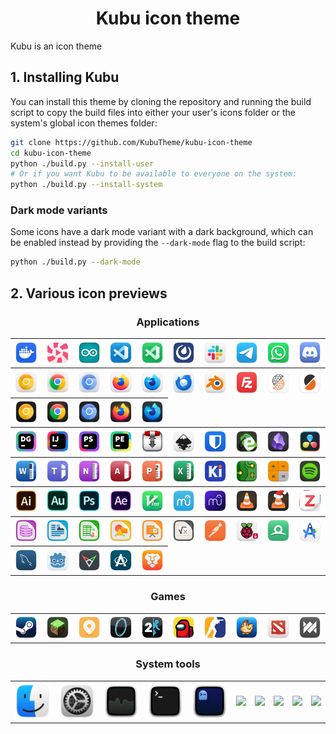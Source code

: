 <h1 align="center">Kubu icon theme</h1>

Kubu is an icon theme

## 1. Installing Kubu

You can install this theme by cloning the repository and running the build script to copy the build files into either your user's icons folder or the system's global icon themes folder:

```sh
git clone https://github.com/KubuTheme/kubu-icon-theme
cd kubu-icon-theme
python ./build.py --install-user
# Or if you want Kubu to be available to everyone on the system:
python ./build.py --install-system
```

### Dark mode variants

Some icons have a dark mode variant with a dark background, which can be enabled instead by providing the `--dark-mode` flag to the build script:

```sh
python ./build.py --dark-mode
```

## 2. Various icon previews

<h3 align="center">Applications</h3>

<table>
  <tr>
    <th><img src="./source/apps/scalable/docker-desktop.svg" width="100"></th>
    <th><img src="./source/apps/scalable/lollypop.svg" width="100"></th>
    <th><img src="./source/apps/scalable/arduino.svg" width="100"></th>
    <th><img src="./source/apps/scalable/vs-code.svg" width="100"></th>
    <th><img src="./source/apps/scalable/visual-studio-code-insiders.svg" width="100"></th>
    <th><img src="./source/apps/scalable/mattermost.svg" width="100"></th>
    <th><img src="./source/apps/scalable/slack.svg" width="100"></th>
    <th><img src="./source/apps/scalable/telegram.svg" width="100"></th>
    <th><img src="./source/apps/scalable/whatsapp.svg" width="100"></th>
    <th><img src="./source/apps/scalable/discord.svg" width="100"></th>
  </tr>
  <tr>
    <th><img src="./source/apps/scalable/google-chrome-canary.svg"></th>
    <th><img src="./source/apps/scalable/google-chrome.svg"></th>
    <th><img src="./source/apps/scalable/chromium.svg"></th>
    <th><img src="./source/apps/scalable/firefox.svg"></th>
    <th><img src="./source/apps/scalable/firefox-developer-edition.svg"></th>
    <th><img src="./source/apps/scalable/thunderbird.svg"></th>
    <th><img src="./source/apps/scalable/blender.svg"></th>
    <th><img src="./source/apps/scalable/filezilla.svg" width="100"></th>
    <th><img src="./source/apps/scalable/PrusaSlicer-gcodeviewer.svg"></th>
    <th><img src="./source/apps/scalable/PrusaSlicer.svg"></th>
  </tr>
    <tr>
    <th><img src="./source/apps/scalable/google-chrome-canary-dark.svg"></th>
    <th><img src="./source/apps/scalable/google-chrome-dark.svg"></th>
    <th><img src="./source/apps/scalable/chromium-dark.svg"></th>
    <th><img src="./source/apps/scalable/firefox-dark.svg"></th>
    <th><img src="./source/apps/scalable/firefox-developer-edition-dark.svg"></th>
  </tr>
  <tr>
    <th><img src="./source/apps/scalable/jetbrains-datagrip.svg"></th>
    <th><img src="./source/apps/scalable/jetbrains-intellij.svg"></th>
    <th><img src="./source/apps/scalable/jetbrains-phpstorm.svg"></th>
    <th><img src="./source/apps/scalable/jetbrains-pycharm.svg"></th>
    <th><img src="./source/apps/scalable/transmission.svg"></th>
    <th><img src="./source/apps/scalable/inkscape.svg"></th>
    <th><img src="./source/apps/scalable/bitwarden.svg"></th>
    <th><img src="./source/apps/scalable/easy-tag.svg"></th>
    <th><img src="./source/apps/scalable/obsidian.svg"></th>
    <th><img src="./source/apps/scalable/davinci-resolve.svg"></th>
  </tr>
  <tr>
    <th><img src="./source/apps/scalable/ms-office-word.svg"></th>
    <th><img src="./source/apps/scalable/ms-office-teams.svg"></th>
    <th><img src="./source/apps/scalable/ms-office-onenote.svg"></th>
    <th><img src="./source/apps/scalable/ms-office-access.svg"></th>
    <th><img src="./source/apps/scalable/ms-office-powerpoint.svg"></th>
    <th><img src="./source/apps/scalable/ms-office-excel.svg"></th>
    <th><img src="./source/apps/scalable/kicad.svg"></th>
    <th><img src="./source/apps/scalable/pcbnew.svg"></th>
    <th><img src="./source/apps/scalable/pcbcalculator.svg"></th>
    <th><img src="./source/apps/scalable/spotify.svg"></th>
  </tr>
  <tr>
    <th><img src="./source/apps/scalable/adobe-illustrator-2020.svg"></th>
    <th><img src="./source/apps/scalable/adobe-audition-2020.svg"></th>
    <th><img src="./source/apps/scalable/adobe-photoshop-2020.svg"></th>
    <th><img src="./source/apps/scalable/adobe-after-effects-2020.svg"></th>
    <th><img src="./source/apps/scalable/vim.svg"></th>
    <th><img src="./source/apps/scalable/musescore-3.svg"></th>
    <th><img src="./source/apps/scalable/musescore-4.svg"></th>
    <th><img src="./source/apps/scalable/vlc.svg"></th>
    <th><img src="./source/apps/scalable/vlc-xmas.svg"></th>
    <th><img src="./source/apps/scalable/zotero.svg"></th>
  </tr>
  <tr>
    <th><img src="./source/apps/scalable/libreoffice-base.svg"></th>
    <th><img src="./source/apps/scalable/libreoffice-writer.svg"></th>
    <th><img src="./source/apps/scalable/libreoffice-calc.svg"></th>
    <th><img src="./source/apps/scalable/libreoffice-draw.svg"></th>
    <th><img src="./source/apps/scalable/libreoffice-impress.svg"></th>
    <th><img src="./source/apps/scalable/libreoffice-math.svg"></th>
    <th><img src="./source/apps/scalable/postman.svg"></th>
    <th><img src="./source/apps/scalable/rpi-imager.svg"></th>
    <th><img src="./source/apps/scalable/renderdoc.svg"></th>
    <th><img src="./source/apps/scalable/android-studio.svg"></th>
  </tr>
    <th><img src="./source/apps/scalable/mysql-workbench.svg"></th>
    <th><img src="./source/apps/scalable/godot.svg"></th>
    <th><img src="./source/apps/scalable/fspy.svg"></th>
    <th><img src="./source/apps/scalable/app-image-launcher.svg"></th>
    <th><img src="./source/apps/scalable/brave.svg"></th>
  </tr>
</table> 

<h3 align="center">Games</h3>
<table>
  <tr>
    <th><img src="./source/apps/scalable/steam.svg" width="100"></th>
    <th><img src="./source/apps/scalable/minecraft.svg" width="100"></th>
    <th><img src="./source/apps/scalable/mini-motorways.svg" width="100"></th>
    <th><img src="./source/apps/scalable/portal.svg" width="100"></th>
    <th><img src="./source/apps/scalable/portal-2.svg" width="100"></th>
    <th><img src="./source/apps/scalable/among-us.svg" width="100"></th>
    <th><img src="./source/apps/scalable/counter-strike.svg" width="100"></th>
    <th><img src="./source/apps/scalable/stardew-valley.svg" width="100"></th>
    <th><img src="./source/apps/scalable/dota2.svg" width="100"></th>
    <th><img src="./source/apps/scalable/dota-underlords.svg" width="100"></th>
  </tr>
</table> 

<h3 align="center">System tools</h3>
<table>
  <tr>
    <th><img src="./source/apps/scalable/file-manager.svg" width="100"></th>
    <th><img src="./source/system/scalable/preferences-system.svg" width="100"></th>
    <th><img src="./source/system/scalable/system-monitor.svg" width="100"></th>
    <th><img src="./source/system/scalable/terminal.svg" width="100"></th>
    <th><img src="./source/apps/scalable/ghostty.svg" width="100"></th>
    <th><img src="./source/apps/scalable/" width="100"></th>
    <th><img src="./source/apps/scalable/" width="100"></th>
    <th><img src="./source/apps/scalable/" width="100"></th>
    <th><img src="./source/apps/scalable/" width="100"></th>
    <th><img src="./source/apps/scalable/" width="100"></th>
  </tr>
</table> 
